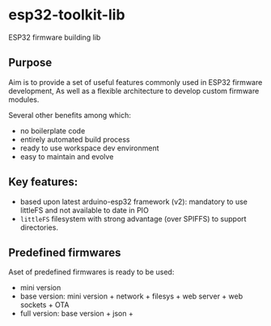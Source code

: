 # esp32-toolkit-lib
ESP32 firmware building lib

## Purpose

Aim is to provide a set of useful features commonly used in ESP32 firmware development,
As well as a flexible architecture to develop custom firmware modules. 

Several other benefits among which:
- no boilerplate code
- entirely automated build process
- ready to use workspace dev environment
- easy to maintain and evolve 

## Key features:
- based upon latest arduino-esp32 framework (v2): mandatory to use littleFS and not available to date in PIO
- `littleFS` filesystem with strong advantage (over SPIFFS) to support directories. 

## Predefined firmwares
Aset of predefined firmwares is ready to be used:

- mini version
- base version: mini version + network + filesys + web server + web sockets + OTA
- full version: base version + json + 
